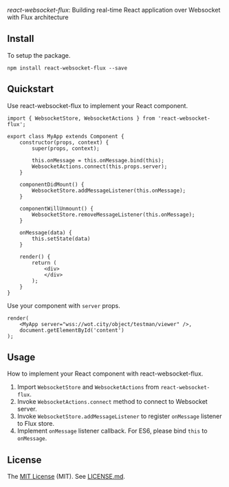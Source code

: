 
*react-websocket-flux*: Building real-time React application over Websocket with Flux architecture

## Install

To setup the package.

```
npm install react-websocket-flux --save
```

## Quickstart

Use react-websocket-flux to implement your React component.

```
import { WebsocketStore, WebsocketActions } from 'react-websocket-flux';

export class MyApp extends Component {
    constructor(props, context) {
        super(props, context);

        this.onMessage = this.onMessage.bind(this);
        WebsocketActions.connect(this.props.server);
    }

    componentDidMount() {
        WebsocketStore.addMessageListener(this.onMessage);
    }

    componentWillUnmount() {
        WebsocketStore.removeMessageListener(this.onMessage);      
    }

    onMessage(data) {
        this.setState(data)
    }

    render() {
        return (    
            <div>
            </div>
        );
    }
}
```

Use your component with ```server``` props.

```
render(
	<MyApp server="wss://wot.city/object/testman/viewer" />,
    document.getElementById('content')
);
```

## Usage

How to implement your React component with react-websocket-flux.

1. Import ```WebsocketStore``` and ```WebsocketActions``` from ```react-websocket-flux```.
2. Invoke ```WebsocketActions.connect``` method to connect to Websocket server.
3. Invoke ```WebsocketStore.addMessageListener``` to register ```onMessage``` listener to Flux store.
4. Implement ```onMessage``` listener callback. For ES6, please bind ```this``` to ```onMessage```.

## License

The [MIT License](http://www.opensource.org/licenses/MIT) (MIT). See [LICENSE.md](LICENSE.md).
